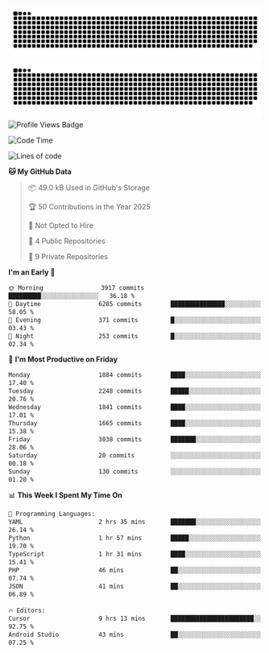 <img src="https://github.com/nielsbaggerman/nielsbaggerman/blob/output/github-contribution-grid-snake.svg#gh-light-mode-only" alt="GitHub Snake Light">
<img src="https://github.com/nielsbaggerman/nielsbaggerman/blob/output/github-contribution-grid-snake-dark.svg#gh-dark-mode-only" alt="GitHub Snake Dark">
<img src="https://komarev.com/ghpvc/?username=nielsbaggerman&amp;label=Profile+Views" alt="Profile Views Badge" />

<!--START_SECTION:waka-->
![Code Time](http://img.shields.io/badge/Code%20Time-2%2C377%20hrs%2041%20mins-blue)

![Lines of code](https://img.shields.io/badge/From%20Hello%20World%20I%27ve%20Written-12.3%20million%20lines%20of%20code-blue)

**🐱 My GitHub Data** 

> 📦 49.0 kB Used in GitHub's Storage 
 > 
> 🏆 50 Contributions in the Year 2025
 > 
> 🚫 Not Opted to Hire
 > 
> 📜 4 Public Repositories 
 > 
> 🔑 9 Private Repositories 
 > 
**I'm an Early 🐤** 

```text
🌞 Morning                3917 commits        █████████░░░░░░░░░░░░░░░░   36.18 % 
🌆 Daytime                6285 commits        ███████████████░░░░░░░░░░   58.05 % 
🌃 Evening                371 commits         █░░░░░░░░░░░░░░░░░░░░░░░░   03.43 % 
🌙 Night                  253 commits         █░░░░░░░░░░░░░░░░░░░░░░░░   02.34 % 
```
📅 **I'm Most Productive on Friday** 

```text
Monday                   1884 commits        ████░░░░░░░░░░░░░░░░░░░░░   17.40 % 
Tuesday                  2248 commits        █████░░░░░░░░░░░░░░░░░░░░   20.76 % 
Wednesday                1841 commits        ████░░░░░░░░░░░░░░░░░░░░░   17.01 % 
Thursday                 1665 commits        ████░░░░░░░░░░░░░░░░░░░░░   15.38 % 
Friday                   3038 commits        ███████░░░░░░░░░░░░░░░░░░   28.06 % 
Saturday                 20 commits          ░░░░░░░░░░░░░░░░░░░░░░░░░   00.18 % 
Sunday                   130 commits         ░░░░░░░░░░░░░░░░░░░░░░░░░   01.20 % 
```


📊 **This Week I Spent My Time On** 

```text
💬 Programming Languages: 
YAML                     2 hrs 35 mins       ███████░░░░░░░░░░░░░░░░░░   26.14 % 
Python                   1 hr 57 mins        █████░░░░░░░░░░░░░░░░░░░░   19.70 % 
TypeScript               1 hr 31 mins        ████░░░░░░░░░░░░░░░░░░░░░   15.41 % 
PHP                      46 mins             ██░░░░░░░░░░░░░░░░░░░░░░░   07.74 % 
JSON                     41 mins             ██░░░░░░░░░░░░░░░░░░░░░░░   06.89 % 

🔥 Editors: 
Cursor                   9 hrs 13 mins       ███████████████████████░░   92.75 % 
Android Studio           43 mins             ██░░░░░░░░░░░░░░░░░░░░░░░   07.25 % 
```


<!--END_SECTION:waka-->
